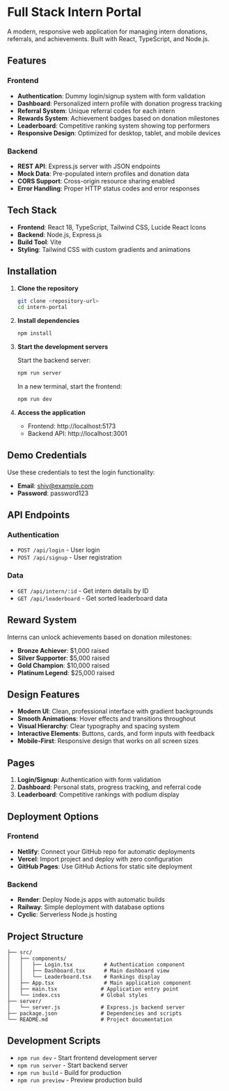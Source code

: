 # Full Stack Intern Portal

A modern, responsive web application for managing intern donations, referrals, and achievements. Built with React, TypeScript, and Node.js.

##  Features

### Frontend
- **Authentication**: Dummy login/signup system with form validation
- **Dashboard**: Personalized intern profile with donation progress tracking
- **Referral System**: Unique referral codes for each intern
- **Rewards System**: Achievement badges based on donation milestones
- **Leaderboard**: Competitive ranking system showing top performers
- **Responsive Design**: Optimized for desktop, tablet, and mobile devices

### Backend
- **REST API**: Express.js server with JSON endpoints
- **Mock Data**: Pre-populated intern profiles and donation data
- **CORS Support**: Cross-origin resource sharing enabled
- **Error Handling**: Proper HTTP status codes and error responses

##  Tech Stack

- **Frontend**: React 18, TypeScript, Tailwind CSS, Lucide React Icons
- **Backend**: Node.js, Express.js
- **Build Tool**: Vite
- **Styling**: Tailwind CSS with custom gradients and animations

##  Installation

1. **Clone the repository**
   ```bash
   git clone <repository-url>
   cd intern-portal
   ```

2. **Install dependencies**
   ```bash
   npm install
   ```

3. **Start the development servers**
   
   Start the backend server:
   ```bash
   npm run server
   ```
   
   In a new terminal, start the frontend:
   ```bash
   npm run dev
   ```

4. **Access the application**
   - Frontend: http://localhost:5173
   - Backend API: http://localhost:3001

##  Demo Credentials

Use these credentials to test the login functionality:

- **Email**: shiv@example.com
- **Password**: password123

##  API Endpoints

### Authentication
- `POST /api/login` - User login
- `POST /api/signup` - User registration

### Data
- `GET /api/intern/:id` - Get intern details by ID
- `GET /api/leaderboard` - Get sorted leaderboard data

##  Reward System

Interns can unlock achievements based on donation milestones:

- **Bronze Achiever**: $1,000 raised
- **Silver Supporter**: $5,000 raised  
- **Gold Champion**: $10,000 raised
- **Platinum Legend**: $25,000 raised

##  Design Features

- **Modern UI**: Clean, professional interface with gradient backgrounds
- **Smooth Animations**: Hover effects and transitions throughout
- **Visual Hierarchy**: Clear typography and spacing system
- **Interactive Elements**: Buttons, cards, and form inputs with feedback
- **Mobile-First**: Responsive design that works on all screen sizes

##  Pages

1. **Login/Signup**: Authentication with form validation
2. **Dashboard**: Personal stats, progress tracking, and referral code
3. **Leaderboard**: Competitive rankings with podium display

##  Deployment Options

### Frontend
- **Netlify**: Connect your GitHub repo for automatic deployments
- **Vercel**: Import project and deploy with zero configuration
- **GitHub Pages**: Use GitHub Actions for static site deployment

### Backend
- **Render**: Deploy Node.js apps with automatic builds
- **Railway**: Simple deployment with database options
- **Cyclic**: Serverless Node.js hosting

##  Project Structure

```
├── src/
│   ├── components/
│   │   ├── Login.tsx          # Authentication component
│   │   ├── Dashboard.tsx      # Main dashboard view
│   │   └── Leaderboard.tsx    # Rankings display
│   ├── App.tsx                # Main application component
│   ├── main.tsx              # Application entry point
│   └── index.css             # Global styles
├── server/
│   └── server.js             # Express.js backend server
├── package.json              # Dependencies and scripts
└── README.md                 # Project documentation
```

##  Development Scripts

- `npm run dev` - Start frontend development server
- `npm run server` - Start backend server
- `npm run build` - Build for production
- `npm run preview` - Preview production build

